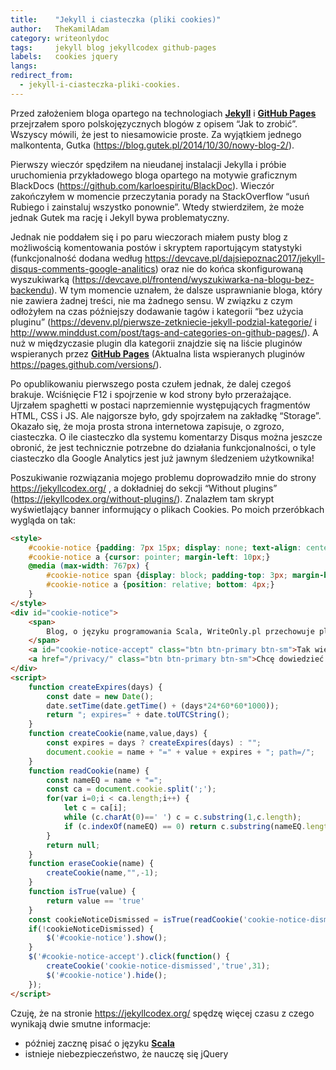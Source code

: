 ```yaml
---
title:    "Jekyll i ciasteczka (pliki cookies)"
author:   TheKamilAdam
category: writeonlydoc
tags:     jekyll blog jekyllcodex github-pages
labels:   cookies jquery
langs:
redirect_from:
  - jekyll-i-ciasteczka-pliki-cookies.
---
```


Przed założeniem bloga opartego na technologiach **[Jekyll](/posts-by-tags/jekyll)** i **[GitHub Pages](/posts-by-tags/github-pages)** 
przejrzałem sporo polskojęzycznych blogów z opisem “Jak to zrobić”.
Wszyscy mówili, że jest to niesamowicie proste.
Za wyjątkiem jednego malkontenta, Gutka (<https://blog.gutek.pl/2014/10/30/nowy-blog-2/>).

Pierwszy wieczór spędziłem na nieudanej instalacji Jekylla i próbie uruchomienia przykładowego bloga opartego na motywie graficznym BlackDocs
(<https://github.com/karloespiritu/BlackDoc>).
Wieczór zakończyłem w momencie przeczytania porady na StackOverflow “usuń Rubiego i zainstaluj wszystko ponownie”.
Wtedy stwierdziłem, że może jednak Gutek ma rację i Jekyll bywa problematyczny.

Jednak nie poddałem się i po paru wieczorach miałem pusty blog z możliwością komentowania postów i skryptem raportującym statystyki
(funkcjonalność dodana według <https://devcave.pl/dajsiepoznac2017/jekyll-disqus-comments-google-analitics>)
oraz nie do końca skonfigurowaną wyszukiwarką (<https://devcave.pl/frontend/wyszukiwarka-na-blogu-bez-backendu>).
W tym momencie uznałem, że dalsze usprawnianie bloga, który nie zawiera żadnej treści, nie ma żadnego sensu.
W związku z czym odłożyłem na czas późniejszy dodawanie tagów i kategorii “bez użycia pluginu”
(<https://devenv.pl/pierwsze-zetkniecie-jekyll-podzial-kategorie/> i <http://www.minddust.com/post/tags-and-categories-on-github-pages/>).
A nuż w międzyczasie plugin dla kategorii znajdzie się na liście pluginów wspieranych przez **[GitHub Pages](/posts-by-tags/github-pages)**
(Aktualna lista wspieranych pluginów <https://pages.github.com/versions/>).

Po opublikowaniu pierwszego posta czułem jednak, że dalej czegoś brakuje. Wciśnięcie F12 i spojrzenie w kod strony było przerażające.
Ujrzałem spaghetti w postaci naprzemiennie występujących fragmentów HTML, CSS i JS.
Ale najgorsze było, gdy spojrzałem na zakładkę “Storage”.
Okazało się, że moja prosta strona internetowa zapisuje, o zgrozo, ciasteczka.
O ile ciasteczko dla systemu komentarzy Disqus można jeszcze obronić, że jest technicznie potrzebne do działania funkcjonalności,
o tyle ciasteczko dla Google Analytics jest już jawnym śledzeniem użytkownika!

Poszukiwanie rozwiązania mojego problemu doprowadziło mnie do strony <https://jekyllcodex.org/> ,
a dokładniej do sekcji “Without plugins” (<https://jekyllcodex.org/without-plugins/>).
Znalazłem tam skrypt wyświetlający banner informujący o plikach Cookies. Po moich przeróbkach wygląda on tak:

```html
<style>
    #cookie-notice {padding: 7px 15px; display: none; text-align: center; position: fixed; bottom: 0; width: 100%; background: #222; color: rgba(255,255,255,0.8);}
    #cookie-notice a {cursor: pointer; margin-left: 10px;}
    @media (max-width: 767px) {
        #cookie-notice span {display: block; padding-top: 3px; margin-bottom: 13px;}
        #cookie-notice a {position: relative; bottom: 4px;}
    }
</style>
<div id="cookie-notice">
    <span>
        Blog, o języku programowania Scala, WriteOnly.pl przechowuje pliki cookies (tzw. ciasteczka) w celach statystycznych i funkcjonalnych.
    </span>
    <a id="cookie-notice-accept" class="btn btn-primary btn-sm">Tak wiem i akceptuję.</a>
    <a href="/privacy/" class="btn btn-primary btn-sm">Chcę dowiedzieć się więcej</a>
</div>
<script>
    function createExpires(days) {
        const date = new Date();
        date.setTime(date.getTime() + (days*24*60*60*1000));
        return "; expires=" + date.toUTCString();
    }
    function createCookie(name,value,days) {
        const expires = days ? createExpires(days) : "";
        document.cookie = name + "=" + value + expires + "; path=/";
    }
    function readCookie(name) {
        const nameEQ = name + "=";
        const ca = document.cookie.split(';');
        for(var i=0;i < ca.length;i++) {
            let c = ca[i];
            while (c.charAt(0)==' ') c = c.substring(1,c.length);
            if (c.indexOf(nameEQ) == 0) return c.substring(nameEQ.length,c.length);
        }
        return null;
    }
    function eraseCookie(name) {
        createCookie(name,"",-1);
    }
    function isTrue(value) {
        return value == 'true'
    }
    const cookieNoticeDismissed = isTrue(readCookie('cookie-notice-dismissed'))
    if(!cookieNoticeDismissed) {
        $('#cookie-notice').show();
    }
    $('#cookie-notice-accept').click(function() {
        createCookie('cookie-notice-dismissed','true',31);
        $('#cookie-notice').hide();
    });
</script>

```

Czuję, że na stronie <https://jekyllcodex.org/> spędzę więcej czasu  z czego wynikają dwie smutne informacje:
* później zacznę pisać o języku **[Scala](/posts-by-langs/scala)**
* istnieje niebezpieczeństwo, że nauczę się jQuery
